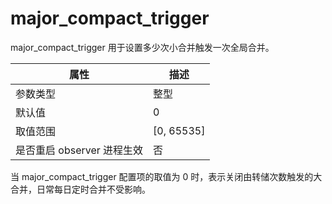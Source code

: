 major_compact_trigger 
==========================================

major_compact_trigger 用于设置多少次小合并触发一次全局合并。


|      **属性**      |    **描述**    |
|------------------|--------------|
| 参数类型             | 整型           |
| 默认值              | 0            |
| 取值范围             | \[0, 65535\] |
| 是否重启 observer 进程生效 | 否            |



当 major_compact_trigger 配置项的取值为 0 时，表示关闭由转储次数触发的大合并，日常每日定时合并不受影响。
